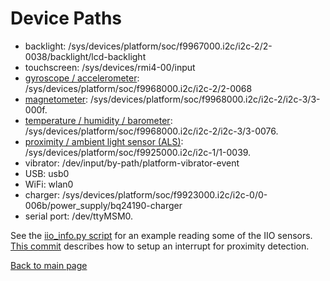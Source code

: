 # Device Paths

- backlight: /sys/devices/platform/soc/f9967000.i2c/i2c-2/2-0038/backlight/lcd-backlight
- touchscreen: /sys/devices/rmi4-00/input
- [gyroscope / accelerometer](libiio_info.md#mpu6515): /sys/devices/platform/soc/f9968000.i2c/i2c-2/2-0068
- [magnetometer](libiio_info.md#ak8963): /sys/devices/platform/soc/f9968000.i2c/i2c-2/i2c-3/3-000f.
- [temperature / humidity / barometer](libiio_info.md#bmp280): /sys/devices/platform/soc/f9968000.i2c/i2c-2/i2c-3/3-0076.
- [proximity / ambient light sensor (ALS)](libiio_info.md#tsl2772): /sys/devices/platform/soc/f9925000.i2c/i2c-1/1-0039.
- vibrator: /dev/input/by-path/platform-vibrator-event
- USB: usb0
- WiFi: wlan0
- charger: /sys/devices/platform/soc/f9923000.i2c/i2c-0/0-006b/power_supply/bq24190-charger
- serial port: /dev/ttyMSM0.

See the [iio_info.py script](initrd/copy-to-root-fs/usr/local/bin/iio_info.py) for an example
reading some of the IIO sensors.
[This commit](https://git.kernel.org/pub/scm/linux/kernel/git/torvalds/linux.git/commit/?id=bce075d0ec4b6155cf4f52a7e56aa2dd3b668679)
describes how to setup an interrupt for proximity detection.

[Back to main page](README.md)

